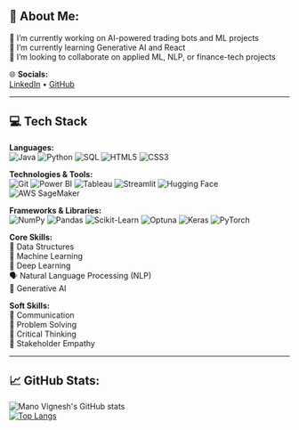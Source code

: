 ## 💫 About Me:
🔭 I’m currently working on AI-powered trading bots and ML projects  
🌱 I’m currently learning Generative AI and React  
🤝 I’m looking to collaborate on applied ML, NLP, or finance-tech projects  

🌐 **Socials:**  
[LinkedIn](https://www.linkedin.com/in/mano-vignesh-096349275) • [GitHub](https://github.com/manovignesh538)

---

## 💻 Tech Stack

**Languages:**  
![Java](https://img.shields.io/badge/Java-ED8B00?style=flat&logo=java&logoColor=white)
![Python](https://img.shields.io/badge/Python-3776AB?style=flat&logo=python&logoColor=white)
![SQL](https://img.shields.io/badge/SQL-4479A1?style=flat&logo=mysql&logoColor=white)
![HTML5](https://img.shields.io/badge/HTML5-E34F26?style=flat&logo=html5&logoColor=white)
![CSS3](https://img.shields.io/badge/CSS3-1572B6?style=flat&logo=css3&logoColor=white)

**Technologies & Tools:**  
![Git](https://img.shields.io/badge/Git-F05032?style=flat&logo=git&logoColor=white)
![Power BI](https://img.shields.io/badge/PowerBI-F2C811?style=flat&logo=powerbi&logoColor=black)
![Tableau](https://img.shields.io/badge/Tableau-E97627?style=flat&logo=tableau&logoColor=white)
![Streamlit](https://img.shields.io/badge/Streamlit-FF4B4B?style=flat&logo=streamlit&logoColor=white)
![Hugging Face](https://img.shields.io/badge/HuggingFace-FFD21F?style=flat&logo=huggingface&logoColor=black)
![AWS SageMaker](https://img.shields.io/badge/AWS%20SageMaker-232F3E?style=flat&logo=amazon-aws&logoColor=white)

**Frameworks & Libraries:**  
![NumPy](https://img.shields.io/badge/NumPy-013243?style=flat&logo=numpy&logoColor=white)
![Pandas](https://img.shields.io/badge/Pandas-150458?style=flat&logo=pandas&logoColor=white)
![Scikit-Learn](https://img.shields.io/badge/Scikit--Learn-F7931E?style=flat&logo=scikit-learn&logoColor=white)
![Optuna](https://img.shields.io/badge/Optuna-414141?style=flat)
![Keras](https://img.shields.io/badge/Keras-D00000?style=flat&logo=keras&logoColor=white)
![PyTorch](https://img.shields.io/badge/PyTorch-EE4C2C?style=flat&logo=pytorch&logoColor=white)

**Core Skills:**  
🧠 Data Structures  
🤖 Machine Learning  
🧬 Deep Learning  
🗣️ Natural Language Processing (NLP)  
🧪 Generative AI  

**Soft Skills:**  
💬 Communication  
🧩 Problem Solving  
🎯 Critical Thinking  
💼 Stakeholder Empathy

---

## 📈 GitHub Stats:
![Mano Vignesh's GitHub stats](https://github-readme-stats.vercel.app/api?username=manovignesh538&show_icons=true&theme=radical)  
[![Top Langs](https://github-readme-stats.vercel.app/api/top-langs/?username=manovignesh538&layout=compact&theme=radical)](https://github.com/anuraghazra/github-readme-stats)
